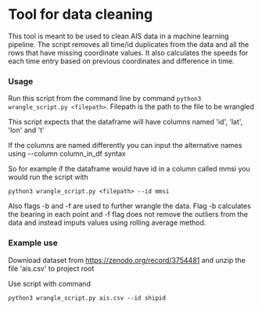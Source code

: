 # Tool for data cleaning

This tool is meant to be used to clean AIS data in a machine learning pipeline. The script removes all time/id duplicates from the data and all the rows that have missing coordinate values. It also calculates the speeds for each time entry based on previous coordinates and difference in time. 


### Usage

Run this script from the command line by command `python3 wrangle_script.py <filepath>`. Filepath is the path to the file to be wrangled

This script expects that the dataframe will have columns named 'id', 'lat', 'lon' and 't'

If the columns are named differently you can input the alternative names using --column column_in_df syntax

So for example if the dataframe would have id in a column called mmsi you would run the script with

`python3 wrangle_script.py <filepath> --id mmsi`

Also flags -b and -f are used to further wrangle the data. Flag -b calculates the bearing in each point and -f flag does not remove the outliers from the data and instead imputs values using rolling average method.


### Example use


Download dataset from https://zenodo.org/record/3754481 and unzip the file 'ais.csv' to project root

Use script with command 

`python3 wrangle_script.py ais.csv --id shipid`

